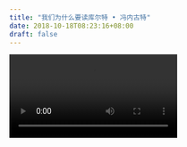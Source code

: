 ```yaml
--- 
title: "我们为什么要读库尔特 • 冯内古特" 
date: 2018-10-18T08:23:16+08:00 
draft: false 
--- 
```


<video src="blob:https://baike.baidu.com/b7273ee0-6f89-4e64-be71-a71b3ab07a4f" controls></video>
<!--stackedit_data:
eyJoaXN0b3J5IjpbOTAwMzczNjE4LDQwNzA2NDMzMiwtMTA4ND
c2Mjk3NiwtMTc0NDY0ODI1MiwxMDIwMjM4MzU3LC0yOTE1MjIw
MjQsLTE5NTc4ODYwNTUsLTEyNTc4NDc0MTUsMjIyNzI3NjgxXX
0=
-->